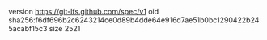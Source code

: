 version https://git-lfs.github.com/spec/v1
oid sha256:f6df696b2c6243214ce0d89b4dde64e916d7ae51b0bc1290422b245acabf15c3
size 2521
